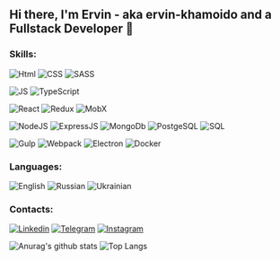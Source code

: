 ## Hi there, I'm Ervin - aka ervin-khamoido and a Fullstack Developer 👋

### Skills:

![Html](https://img.shields.io/badge/Html-003772?style=for-the-badge&logo=HTML5)
![CSS](https://img.shields.io/badge/CSS-003772?style=for-the-badge&logo=css3&logoColor=007bff)
![SASS](https://img.shields.io/badge/SASS/SCSS-003772?style=for-the-badge&logo=sass)

![JS](https://img.shields.io/badge/javascript-003772?style=for-the-badge&logo=javascript)
![TypeScript](https://img.shields.io/badge/TypeScript-003772?style=for-the-badge&logo=TypeScript)

![React](https://img.shields.io/badge/React-003772?style=for-the-badge&logo=React)
![Redux](https://img.shields.io/badge/Redux-003772?style=for-the-badge&logo=Redux&logoColor=593D88)
![MobX](https://img.shields.io/badge/MobX-003772?style=for-the-badge&logo=MobX)

![NodeJS](https://img.shields.io/badge/NodeJS-003772?style=for-the-badge&logo=nodejs)
![ExpressJS](https://img.shields.io/badge/ExpressJS-003772?style=for-the-badge&logo=Express)
![MongoDb](https://img.shields.io/badge/MongoDb-003772?style=for-the-badge&logo=MongoDb)
![PostgeSQL](https://img.shields.io/badge/PostgeSQL-003772?style=for-the-badge&logo=PostgeSQL)
![SQL](https://img.shields.io/badge/SQL-003772?style=for-the-badge&logo=SQL)


![Gulp](https://img.shields.io/badge/Gulp-003772?style=for-the-badge&logo=Gulp)
![Webpack](https://img.shields.io/badge/Webpack-003772?style=for-the-badge&logo=Webpack)
![Electron](https://img.shields.io/badge/Electron-003772?style=for-the-badge&logo=Electron)
![Docker](https://img.shields.io/badge/Docker-003772?style=for-the-badge&logo=Docker)

### Languages:
![English](https://img.shields.io/badge/English (pre—intermediate)-003772?style=for-the-badge&logo=English)
![Russian](https://img.shields.io/badge/Russian (native)-003772?style=for-the-badge&logo=Russian)
![Ukrainian](https://img.shields.io/badge/Ukrainian (advanced)-003772?style=for-the-badge&logo=Russian)

### Contacts:

[![Linkedin](https://img.shields.io/badge/Linkedin-003772?style=for-the-badge&logo=Linkedin)](https://www.linkedin.com/in/ervin-khamoido-b67700188/)
[![Telegram](https://img.shields.io/badge/Telegram-003772?style=for-the-badge&logo=Telegram)](t.me/ervin_khamoido)
[![Instagram](https://img.shields.io/badge/Instagram-003772?style=for-the-badge&logo=Instagram)](https://www.instagram.com/ervin_khamoido/)

![Anurag's github stats](https://github-readme-stats.vercel.app/api?username=ervin-khamoido&show_icons=true&theme=tokyonight)
![Top Langs](https://github-readme-stats.vercel.app/api/top-langs/?username=ervin-khamoido&layout=compact&langs_count=10&theme=tokyonight)

